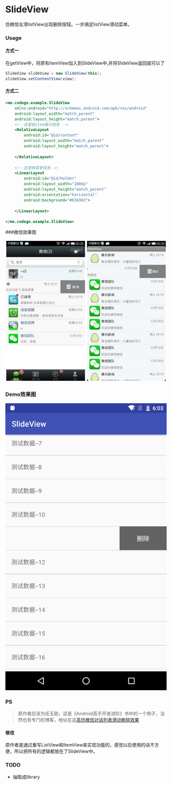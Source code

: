 # SlideView
仿微信左滑listView出现删除按钮。一步搞定listView滑动菜单。

### Usage

#### 方式一

在getView中，将原有itemView加入到SlideView中,并将SlideView返回就可以了
``` java
SlideView slideView = new SlideView(this);
slideView.setContentView(view);
```

#### 方式二

``` xml
<me.codego.example.SlideView
    xmlns:android="http://schemas.android.com/apk/res/android"
    android:layout_width="match_parent"
    android:layout_height="match_parent">
	<!--这里放item展示信息 -->
    <RelativeLayout
        android:id="@id/content"
        android:layout_width="match_parent"
        android:layout_height="match_parent">

    </RelativeLayout>
  
	<!--这里放菜单信息-->
    <LinearLayout
        android:id="@id/holder"
        android:layout_width="160dp"
        android:layout_height="match_parent"
        android:orientation="horizontal"
        android:background="#636363">

    </LinearLayout>

</me.codego.example.SlideView>
```

###微信效果图

![](image/display-1.jpg)
### Demo效果图
![](image/display-2.jpg)

### PS

> 原作者应该为任玉刚，这是《Android高手开发进阶》书中的一个例子，当然也有专门的博客，地址在这[高仿微信对话列表滑动删除效果](http://blog.csdn.net/singwhatiwanna/article/details/17515543)

#### 修改

原作者是通过重写ListView和ItemView来实现功能的，感觉以后使用的话不方便，所以把所有的逻辑都放在了SlideView中。

### TODO

- 抽取成library
